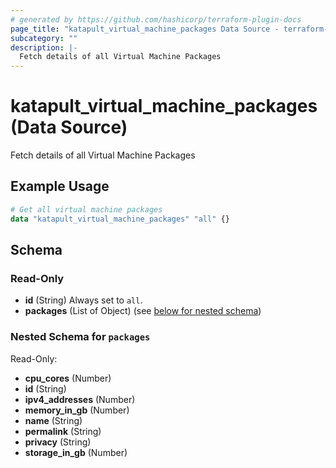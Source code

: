 ```yaml
---
# generated by https://github.com/hashicorp/terraform-plugin-docs
page_title: "katapult_virtual_machine_packages Data Source - terraform-provider-katapult"
subcategory: ""
description: |-
  Fetch details of all Virtual Machine Packages
---
```


# katapult_virtual_machine_packages (Data Source)

Fetch details of all Virtual Machine Packages

## Example Usage

```terraform
# Get all virtual machine packages
data "katapult_virtual_machine_packages" "all" {}
```

<!-- schema generated by tfplugindocs -->
## Schema

### Read-Only

- **id** (String) Always set to `all`.
- **packages** (List of Object) (see [below for nested schema](#nestedatt--packages))

<a id="nestedatt--packages"></a>
### Nested Schema for `packages`

Read-Only:

- **cpu_cores** (Number)
- **id** (String)
- **ipv4_addresses** (Number)
- **memory_in_gb** (Number)
- **name** (String)
- **permalink** (String)
- **privacy** (String)
- **storage_in_gb** (Number)


